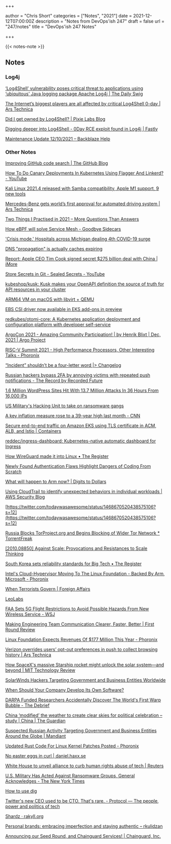+++

author = "Chris Short"
categories = ["Notes", "2021"]
date = 2021-12-12T07:00:00Z
description = "Notes from DevOps'ish 247"
draft = false
url = "247/notes"
title = "DevOps'ish 247 Notes"


+++

{{< notes-note >}}

## Notes

### Log4j

[‘Log4Shell’ vulnerability poses critical threat to applications using ‘ubiquitous’ Java logging package Apache Log4j | The Daily Swig](https://portswigger.net/daily-swig/log4shell-vulnerability-poses-critical-threat-to-applications-using-ubiquitous-java-logging-package-apache-log4j)

[The Internet’s biggest players are all affected by critical Log4Shell 0-day | Ars Technica](https://arstechnica.com/information-technology/2021/12/the-critical-log4shell-zero-day-affects-a-whos-who-of-big-cloud-services/)

[Did I get owned by Log4Shell? | Pixie Labs Blog](https://blog.px.dev/did-i-get-owned-by-log4shell/)

[Digging deeper into Log4Shell - 0Day RCE exploit found in Log4j | Fastly](https://www.fastly.com/blog/digging-deeper-into-log4shell-0day-rce-exploit-found-in-log4j)

[Maintenance Update 12/10/2021 – Backblaze Help](https://help.backblaze.com/hc/en-us/articles/4412580603419)

### Other Notes

[Improving GitHub code search | The GitHub Blog](https://github.blog/2021-12-08-improving-github-code-search/)

[How To Do Canary Deployments In Kubernetes Using Flagger And Linkerd? - YouTube](https://www.youtube.com/watch?v=NrytqS43dgw)

[Kali Linux 2021.4 released with Samba compatibility, Apple M1 support, 9 new tools](https://www.hackread.com/kali-linux-2021-4-samba-compatibility-9-new-tools/)

[Mercedes-Benz gets world’s first approval for automated driving system | Ars Technica](https://arstechnica.com/cars/2021/12/mercedes-benz-gets-worlds-first-approval-for-automated-driving-system/)

[Two Things I Practised in 2021 – More Questions Than Answers](https://unremarkabletester.com/2021/12/09/two-things-i-practised-in-2021/)

[How eBPF will solve Service Mesh - Goodbye Sidecars](https://isovalent.com/blog/post/2021-12-08-ebpf-servicemesh)

['Crisis mode.' Hospitals across Michigan dealing 4th COVID-19 surge](https://www.wxyz.com/news/coronavirus/crisis-mode-hospitals-across-michigan-dealing-4th-covid-19-surge)

[DNS "propagation" is actually caches expiring](https://jvns.ca/blog/2021/12/06/dns-doesn-t-propagate/)

[Report: Apple CEO Tim Cook signed secret $275 billion deal with China | iMore](https://www.imore.com/report-apple-ceo-tim-cook-signed-secret-275-billion-deal-china)

[Store Secrets in Git - Sealed Secrets - YouTube](https://www.youtube.com/watch?v=xSfNlVV40Po)

[kubeshop/kusk: Kusk makes your OpenAPI definition the source of truth for API resources in your cluster](https://github.com/kubeshop/kusk)

[ARM64 VM on macOS with libvirt + QEMU](https://www.naut.ca/blog/2021/12/09/arm64-vm-on-macos-with-libvirt-qemu/)

[EBS CSI driver now available in EKS add-ons in preview](https://aws.amazon.com/about-aws/whats-new/2021/12/eks-add-ons-ebs-csi-driver/)

[redkubes/otomi-core: A Kubernetes application deployment and configuration platform with developer self-service](https://github.com/redkubes/otomi-core)

[ArgoCon 2021 - Amazing Community Participation! | by Henrik Blixt | Dec, 2021 | Argo Project](https://blog.argoproj.io/argocon-2021-amazing-community-participation-74126f0a91d9)

[RISC-V Summit 2021 - High Performance Processors, Other Interesting Talks - Phoronix](https://www.phoronix.com/scan.php?page=news_item&px=RISC-V-Summit-2021)

[“Incident” shouldn’t be a four-letter word |> Changelog](https://changelog.com/posts/incident-shouldnt-be-a-four-letter-word)

[Russian hackers bypass 2FA by annoying victims with repeated push notifications - The Record by Recorded Future](https://therecord.media/russian-hackers-bypass-2fa-by-annoying-victims-with-repeated-push-notifications/)

[1.6 Million WordPress Sites Hit With 13.7 Million Attacks In 36 Hours From 16,000 IPs](https://www.wordfence.com/blog/2021/12/massive-wordpress-attack-campaign/)

[US Military's Hacking Unit to take on ransomware gangs](https://www.hackread.com/us-militarys-hacking-on-ransomware-gangs/)

[A key inflation measure rose to a 39-year high last month - CNN](https://www.cnn.com/2021/12/10/economy/consumer-price-inflation-november/index.html?utm_medium=social&utm_source=twcnnbrk&utm_term=link&utm_content=2021-12-10T13%3A34%3A58)

[Secure end-to-end traffic on Amazon EKS using TLS certificate in ACM, ALB, and Istio | Containers](https://aws.amazon.com/blogs/containers/secure-end-to-end-traffic-on-amazon-eks-using-tls-certificate-in-acm-alb-and-istio/)

[reddec/ingress-dashboard: Kubernetes-native automatic dashboard for Ingress](https://github.com/reddec/ingress-dashboard)

[How WireGuard made it into Linux • The Register](https://www.theregister.com/2021/12/08/wireguard_linux/)

[Newly Found Authentication Flaws Highlight Dangers of Coding From Scratch](https://www.darkreading.com/application-security/authentication-flaws-highlight-dangers-of-coding-from-scratch)

[What will happen to Arm now? | Digits to Dollars](https://digitstodollars.com/2021/12/08/what-will-happen-to-arm-now/)

[Using CloudTrail to identify unexpected behaviors in individual workloads | AWS Security Blog](https://aws.amazon.com/blogs/security/using-cloudtrail-to-identify-unexpected-behaviors-in-individual-workloads/)

[https://twitter.com/todaywasawesome/status/1468670520438575106?s=12](https://twitter.com/todaywasawesome/status/1468670520438575106?s=12)

[Russia Blocks TorProject.org and Begins Blocking of Wider Tor Network * TorrentFreak](https://torrentfreak.com/russia-blocks-torproject-org-and-begins-blocking-of-wider-tor-network-211208/)

[[2010.08850] Against Scale: Provocations and Resistances to Scale Thinking](https://arxiv.org/abs/2010.08850)

[South Korea sets reliability standards for Big Tech • The Register](https://www.theregister.com/2021/12/08/south_korea_site_reliability/)

[Intel's Cloud-Hypervisor Moving To The Linux Foundation - Backed By Arm, Microsoft - Phoronix](https://www.phoronix.com/scan.php?page=news_item&px=Intel-LF-Cloud-Hypervisor)

[When Terrorists Govern | Foreign Affairs](https://www.foreignaffairs.com/articles/afghanistan/2021-12-08/when-terrorists-govern)

[LeoLabs](https://platform.leolabs.space/visualizations/leo)

[FAA Sets 5G Flight Restrictions to Avoid Possible Hazards From New Wireless Service - WSJ](https://www.wsj.com/articles/faa-sets-5g-flight-restrictions-to-avoid-possible-hazards-from-new-wireless-service-11638916886?mod=djemalertNEWS)

[Making Engineering Team Communication Clearer, Faster, Better | First Round Review](https://review.firstround.com/making-engineering-team-communication-clearer-faster-better)

[Linux Foundation Expects Revenues Of $177 Million This Year - Phoronix](https://www.phoronix.com/scan.php?page=news_item&px=Linux-Foundation-2021-Report)

[Verizon overrides users’ opt-out preferences in push to collect browsing history | Ars Technica](https://arstechnica.com/information-technology/2021/12/verizon-ignored-users-previous-opt-outs-in-latest-push-to-scan-web-browsing/)

[How SpaceX's massive Starship rocket might unlock the solar system—and beyond | MIT Technology Review](https://www.technologyreview.com/2021/12/07/1041420/spacex-starship-rocket-solar-system-exploration/)

[SolarWinds Hackers Targeting Government and Business Entities Worldwide](https://thehackernews.com/2021/12/solarwinds-hackers-targeting-government.html)

[When Should Your Company Develop Its Own Software?](https://hbr.org/2021/12/when-should-your-company-develop-its-own-software)

[DARPA Funded Researchers Accidentally Discover The World's First Warp Bubble - The Debrief](https://thedebrief.org/darpa-funded-researchers-accidentally-create-the-worlds-first-warp-bubble/)

[China ‘modified’ the weather to create clear skies for political celebration – study | China | The Guardian](https://www.theguardian.com/world/2021/dec/06/china-modified-the-weather-to-create-clear-skies-for-political-celebration-study)

[Suspected Russian Activity Targeting Government and Business Entities Around the Globe | Mandiant](https://www.mandiant.com/resources/russian-targeting-gov-business)

[Updated Rust Code For Linux Kernel Patches Posted - Phoronix](https://www.phoronix.com/scan.php?page=news_item&px=Rust-For-Linux-v2)

[No easter eggs in curl | daniel.haxx.se](https://daniel.haxx.se/blog/2021/12/06/no-easter-eggs-in-curl/)

[White House to unveil alliance to curb human rights abuse of tech | Reuters](https://www.reuters.com/technology/white-house-unveil-alliance-curb-human-rights-abuse-tech-2021-12-02/?utm_source=reddit.com)

[U.S. Military Has Acted Against Ransomware Groups, General Acknowledges - The New York Times](https://www.nytimes.com/2021/12/05/us/politics/us-military-ransomware-cyber-command.html?referringSource=articleShare)

[How to use dig](https://jvns.ca/blog/2021/12/04/how-to-use-dig/)

[Twitter's new CEO used to be CTO. That's rare. - Protocol — The people, power and politics of tech](https://www.protocol.com/workplace/cto-ceo-parag-agrawal-twitter)

[Shardz · rakyll.org](https://rakyll.org/shardz/)

[Personal brands: embracing imperfection and staying authentic – rkulidzan](https://rkulidzan.com/2021/12/04/personal-brands-embracing-imperfection-and-staying-authentic/)

[Announcing our Seed Round, and Chainguard Services! | Chainguard, Inc.](https://chainguard.dev/posts/2021-12-07-seed-funding)
